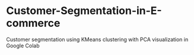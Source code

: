 # Customer-Segmentation-in-E-commerce
Customer segmentation using KMeans clustering with PCA visualization in Google Colab
